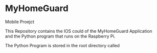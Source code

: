 # MyHomeGuard
Mobile Proejct

This Repository contains the IOS could of the MyHomeGuard Application and the Python program that runs on the Raspberry Pi.

The Python Program is stored in the root directory called 
